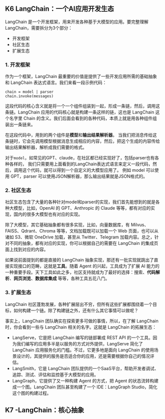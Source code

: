 ## K6 LangChain：一个AI应用开发生态

LangChain 是一个开发框架，用来开发各种基于大模型的应用。要完整理解LangChain，需要拆分为3个部分：

- 开发框架
- 社区生态
- 扩展生态

### 1. 开发框架

作为一个框架，LangChain 最重要的价值是提供了一些开发应用所需的基础抽象和 LangChain 表达式语言。我们来看一段示例代码：

```
chain = model | parser
chain.invoke(messages)
```

这段代码的核心含义就是将一个一个组件组装到一起，形成一条链，然后，调用这条链。LangChain 应用的代码核心就是构建一条这样的链，这也是
LangChain 这个名字里 Chain 的含义。我们后面会看到的各种代码，本质上就是用各种组件组装出一条链来。

在这段代码中，用到的两个组件是**模型**和**输出结果解析器**。
当我们把消息传给这条链时，它会先调用模型根据消息生成相应的内容，然后，把这个生成的内容传给输出结果解析器，解析成我们需要的格式。

对于`model`，如常见的GPT、claude，在社区都已经实现好了，包括parser也有各种各样的，
我们只需要用上面看到的LangChain表达式语言来定义一段代码，然后，调用这个代码，就可以得到一个自定义的大模型应用了。
例如 model 可以使用 GPT，parser 可以使用JSON解析器，那么输出结果就是JSON格式的。

### 2. 社区生态

社区生态包含了大量的各种针对model和parser的实现，我们首先能想到的就是各种大模型，比如，OpenAI 的 GPT、Anthropic 的 Claude
等等，都有对应的实现，国内的很多大模型也有对应的实现。

除了大模型，其它基础抽象都有很多实现，比如，向量数据库，有 Milvus、FAISS、Qdrant、Chroma 等等，文档加载既可以加载一个 Web
页面，也可以从诸如 S3、微软 OneDrive 加载，甚至从 Twitter、Telegram 加载内容。总之，针对不同的抽象，都有对应的实现，你可以根据自己的需要在
LangChain 的集成页面上找到对应的内容。

如果说前面提到的都是直接的 LangChain 抽象实现，那还有一批实现就跳出了直接实现接口的范畴，这就是**工具**。随着 Agent
的兴起，工具成为了扩展
AI 能力的一种重要手段。天下工具如此之多，社区支持就成为了最好的选择：搜索、**代码解析**、**网页浏览**、**数据库集成**
等等，各种工具五花八门。

### 3. 扩展生态

LangChain 社区蓬勃发展，各种扩展层出不穷，但所有这些扩展都围绕着一个目标，如何构建一个链。除了构建链之外，还有什么其它事情可以做呢？

事实上，LangChain 团队确实在探索更多可做的事情，所以，在了解 LangChain 时，你会看到一些与 LangChain 相关的名字。这就是
LangChain 的拓展生态：

- LangServe，它是把 LangChain 编写的链部署成 REST API 的一个工具。因为我们编写的应用多半是以服务的方式对外提供，LangServe
  简化了 LangChain 应用服务化的门槛。不过，它更多地是面向 LangChain 的使用场景设计的，其提供的服务是否适合你的应用，还是需要根据你自己的情况评估。
- LangSmith，它是 LangChain 团队提供的一个SaaS平台，帮助开发者调试、追踪、测试、评估和监控基于大模型的应用。
- LangGraph，它提供了又一种构建 Agent 的方式，把 Agent 的状态流转构建成一个图。LangChain 团队甚至构建了一个 IDE：LangGraph
  Studio，简化这个图的构建过程。


## K7 -LangChain：核心抽象

